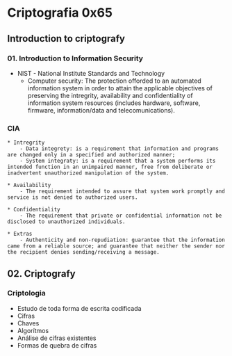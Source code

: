 # Criptografia 0x65

## Introduction to criptografy
 
### 01. Introduction to Information Security

* NIST - National Institute Standards and Technology
	- Computer security: The protection offorded to an automated information system in order to attain the applicable objectives of preserving the intregrity, availability and confidentiality of information system resources (includes hardware, software, firmware, information/data and telecomunications).

### CIA
	* Intregrity
		- Data integrety: is a requirement that information and programs are changed only in a specified and authorized manner;
		- System integraty: is a requirement that a system performs its intended function in an unimpaired manner, free from deliberate or inadvertent unauthorized manipulation of the system.

	* Availability
		- The requirement intended to assure that system work promptly and service is not denied to authorized users.

	* Confidentiality
		- The requirement that private or confidential information not be disclosed to unauthorized individuals.

	* Extras
		- Authenticity and non-repudiation: guarantee that the information came from a reliable source; and guarantee that neither the sender nor the recipient denies sending/receiving a message.

## 02. Criptografy

### Criptologia

* Estudo de toda forma de escrita codificada
* Cifras
* Chaves
* Algorítmos
* Análise de cifras existentes
* Formas de quebra de cifras


